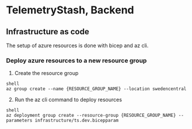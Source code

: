 ﻿# TelemetryStash, Backend

## Infrastructure as code

The setup of azure resources is done with bicep and az cli.

### Deploy azure resources to a new resource group

1. Create the resource group
```
shell
az group create --name {RESOURCE_GROUP_NAME} --location swedencentral
```

2. Run the az cli command to deploy resources
```
shell
az deployment group create --resource-group {RESOURCE_GROUP_NAME} --parameters infrastructure/ts.dev.bicepparam
```
